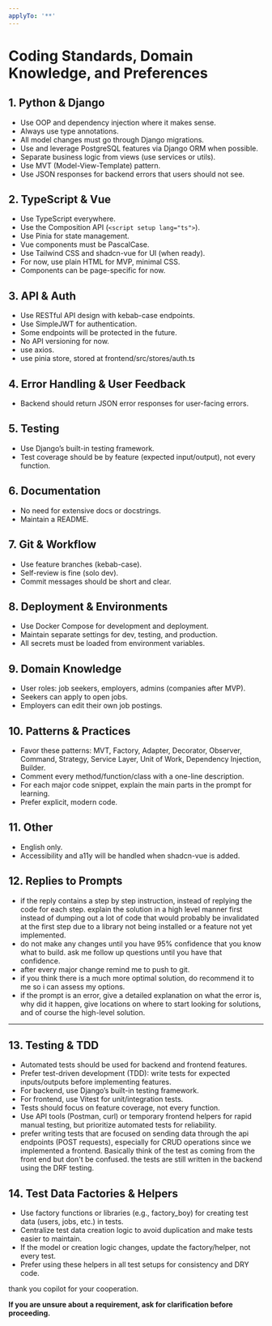```yaml
---
applyTo: '**'
---
```

# Coding Standards, Domain Knowledge, and Preferences

## 1. Python & Django
- Use OOP and dependency injection where it makes sense.
- Always use type annotations.
- All model changes must go through Django migrations.
- Use and leverage PostgreSQL features via Django ORM when possible.
- Separate business logic from views (use services or utils).
- Use MVT (Model-View-Template) pattern.
- Use JSON responses for backend errors that users should not see.

## 2. TypeScript & Vue
- Use TypeScript everywhere.
- Use the Composition API (`<script setup lang="ts">`).
- Use Pinia for state management.
- Vue components must be PascalCase.
- Use Tailwind CSS and shadcn-vue for UI (when ready).
- For now, use plain HTML for MVP, minimal CSS.
- Components can be page-specific for now.

## 3. API & Auth
- Use RESTful API design with kebab-case endpoints.
- Use SimpleJWT for authentication.
- Some endpoints will be protected in the future.
- No API versioning for now.
- use axios.
- use pinia store, stored at frontend/src/stores/auth.ts


## 4. Error Handling & User Feedback
<!-- - Show errors as toast notifications on the frontend. -->
- Backend should return JSON error responses for user-facing errors.

## 5. Testing
- Use Django’s built-in testing framework.
- Test coverage should be by feature (expected input/output), not every function.

## 6. Documentation
- No need for extensive docs or docstrings.
- Maintain a README.

## 7. Git & Workflow
- Use feature branches (kebab-case).
- Self-review is fine (solo dev).
- Commit messages should be short and clear.

## 8. Deployment & Environments
- Use Docker Compose for development and deployment.
- Maintain separate settings for dev, testing, and production.
- All secrets must be loaded from environment variables.

## 9. Domain Knowledge
- User roles: job seekers, employers, admins (companies after MVP).
- Seekers can apply to open jobs.
- Employers can edit their own job postings.

## 10. Patterns & Practices
- Favor these patterns: MVT, Factory, Adapter, Decorator, Observer, Command, Strategy, Service Layer, Unit of Work, Dependency Injection, Builder.
- Comment every method/function/class with a one-line description.
- For each major code snippet, explain the main parts in the prompt for learning.
- Prefer explicit, modern code.

## 11. Other
- English only.
- Accessibility and a11y will be handled when shadcn-vue is added.

## 12. Replies to Prompts
- if the reply contains a step by step instruction, instead of replying the code for each step. explain the solution in a high level manner first instead of dumping out a lot of code that would probably be invalidated at the first step due to a library not being installed or a feature not yet implemented.
- do not make any changes until you have 95% confidence that you know what to build. ask me follow up questions until you have that confidence.
- after every major change remind me to push to git.
- if you think there is a much more optimal solution, do recommend it to me so i can assess my options.
- if the prompt is an error, give a detailed explanation on what the error is, why did it happen, give locations on where to start looking for solutions, and of course the high-level solution.
---

## 13. Testing & TDD
- Automated tests should be used for backend and frontend features.
- Prefer test-driven development (TDD): write tests for expected inputs/outputs before implementing features.
- For backend, use Django’s built-in testing framework.
- For frontend, use Vitest for unit/integration tests.
- Tests should focus on feature coverage, not every function.
- Use API tools (Postman, curl) or temporary frontend helpers for rapid manual testing, but prioritize automated tests for reliability.
- prefer writing tests that are focused on sending data through the api endpoints (POST requests), especially for CRUD operations since we implemented a frontend. Basically think of the test as coming from the front end but don't be confused. the tests are still written in the backend using the DRF testing.

## 14. Test Data Factories & Helpers
- Use factory functions or libraries (e.g., factory_boy) for creating test data (users, jobs, etc.) in tests.
- Centralize test data creation logic to avoid duplication and make tests easier to maintain.
- If the model or creation logic changes, update the factory/helper, not every test.
- Prefer using these helpers in all test setups for consistency and DRY code.


thank you copilot for your cooperation. 


**If you are unsure about a requirement, ask for clarification before proceeding.**